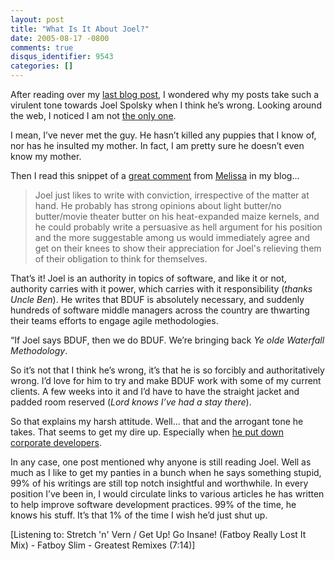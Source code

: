 ```yaml
---
layout: post
title: "What Is It About Joel?"
date: 2005-08-17 -0800
comments: true
disqus_identifier: 9543
categories: []
---
```

After reading over my [last blog
post](http://haacked.com/archive/2005/08/18/9536.aspx), I wondered why
my posts take such a virulent tone towards Joel Spolsky when I think
he’s wrong. Looking around the web, I noticed I am not [the only
one](http://www.lazycoder.com/weblog/index.php/archives/2005/08/18/why-are-people-still-listening-to-joel/).

I mean, I’ve never met the guy. He hasn’t killed any puppies that I know
of, nor has he insulted my mother. In fact, I am pretty sure he doesn’t
even know my mother.

Then I read this snippet of a [great
comment](http://haacked.com/archive/2005/08/18/9536.aspx#9538) from
[Melissa](http://blogginmynoggin.blogspot.com/) in my blog...

> Joel just likes to write with conviction, irrespective of the matter
> at hand. He probably has strong opinions about light butter/no
> butter/movie theater butter on his heat-expanded maize kernels, and he
> could probably write a persuasive as hell argument for his position
> and the more suggestable among us would immediately agree and get on
> their knees to show their appreciation for Joel's relieving them of
> their obligation to think for themselves.

That’s it! Joel is an authority in topics of software, and like it or
not, authority carries with it power, which carries with it
responsibility (*thanks Uncle Ben*). He writes that BDUF is absolutely
necessary, and suddenly hundreds of software middle managers across the
country are thwarting their teams efforts to engage agile methodologies.

“If Joel says BDUF, then we do BDUF. We’re bringing back *Ye olde
Waterfall Methodology*.

So it’s not that I think he’s wrong, it’s that he is so forcibly and
authoritatively wrong. I’d love for him to try and make BDUF work with
some of my current clients. A few weeks into it and I’d have to have the
straight jacket and padded room reserved (*Lord knows I’ve had a stay
there*).

So that explains my harsh attitude. Well... that and the arrogant tone
he takes. That seems to get my dire up. Especially when [he put down
corporate developers](http://haacked.com/archive/2005/07/26/9027.aspx).

In any case, one post mentioned why anyone is still reading Joel. Well
as much as I like to get my panties in a bunch when he says something
stupid, 99% of his writings are still top notch insightful and
worthwhile. In every position I’ve been in, I would circulate links to
various articles he has written to help improve software development
practices. 99% of the time, he knows his stuff. It’s that 1% of the time
I wish he’d just shut up.

[Listening to: Stretch 'n' Vern / Get Up! Go Insane! (Fatboy Really Lost
It Mix) - Fatboy Slim - Greatest Remixes (7:14)]

